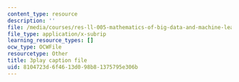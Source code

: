 ```yaml
---
content_type: resource
description: ''
file: /media/courses/res-ll-005-mathematics-of-big-data-and-machine-learning-january-iap-2020/8104723d6f4613d098b81375795e306b_P5SjikeOHr0.srt
file_type: application/x-subrip
learning_resource_types: []
ocw_type: OCWFile
resourcetype: Other
title: 3play caption file
uid: 8104723d-6f46-13d0-98b8-1375795e306b
---
```

